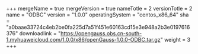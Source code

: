 +++
mergeName = true
mergeVersion = true
nameTotle = 2
versionTotle = 2
name = "ODBC"
version = "1.0.0"
operatingSystem = "centos_x86_64"
sha = "a0baae33724c4eb2be0fa225d7a51f451e60163cd15e3e948a2b3e0197616376"
downloadlink = "https://opengauss.obs.cn-south-1.myhuaweicloud.com/1.0.0/x86/openGauss-1.0.0-ODBC.tar.gz"
weight =  3
+++